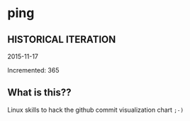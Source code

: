 # ping

## HISTORICAL ITERATION
2015-11-17

Incremented: 365

## What is this?? 
Linux skills to hack the github commit visualization chart `;-)`
